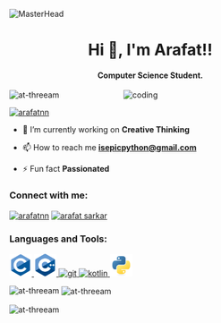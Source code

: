 ![MasterHead](https://user-images.githubusercontent.com/74038190/221352995-5ac18bdf-1a19-4f99-bbb6-77559b220470.gif)
<h1 align="center">Hi 👋, I'm Arafat!!</h1>
<h4 align="center">Computer Science Student.</h4>
<img align="right" alt="coding" width="300" src="https://thumbs.gfycat.com/AngelicConcreteHypsilophodon-size_restricted.gif">

<p align="left"> <img src="https://komarev.com/ghpvc/?username=at-threeam&label=Profile%20views&color=0e75b6&style=flat" alt="at-threeam" /> </p>

<p align="left"> <a href="https://twitter.com/arafatnn" target="blank"><img src="https://img.shields.io/twitter/follow/arafatnn?logo=twitter&style=for-the-badge" alt="arafatnn" /></a> </p>

- 🔭 I’m currently working on **Creative Thinking**

- 📫 How to reach me **isepicpython@gmail.com**

- ⚡ Fun fact **Passionated**

<h3 align="left">Connect with me:</h3>
<p align="left">
<a href="https://twitter.com/arafatnn" target="blank"><img align="center" src="https://raw.githubusercontent.com/rahuldkjain/github-profile-readme-generator/master/src/images/icons/Social/twitter.svg" alt="arafatnn" height="30" width="40" /></a>
<a href="https://fb.com/arafat sarkar" target="blank"><img align="center" src="https://raw.githubusercontent.com/rahuldkjain/github-profile-readme-generator/master/src/images/icons/Social/facebook.svg" alt="arafat sarkar" height="30" width="40" /></a>
</p>

<h3 align="left">Languages and Tools:</h3>
<p align="left"> <a href="https://www.cprogramming.com/" target="_blank" rel="noreferrer"> <img src="https://raw.githubusercontent.com/devicons/devicon/master/icons/c/c-original.svg" alt="c" width="40" height="40"/> </a> <a href="https://www.w3schools.com/cpp/" target="_blank" rel="noreferrer"> <img src="https://raw.githubusercontent.com/devicons/devicon/master/icons/cplusplus/cplusplus-original.svg" alt="cplusplus" width="40" height="40"/> </a> <a href="https://git-scm.com/" target="_blank" rel="noreferrer"> <img src="https://www.vectorlogo.zone/logos/git-scm/git-scm-icon.svg" alt="git" width="40" height="40"/> </a> <a href="https://kotlinlang.org" target="_blank" rel="noreferrer"> <img src="https://www.vectorlogo.zone/logos/kotlinlang/kotlinlang-icon.svg" alt="kotlin" width="40" height="40"/> </a> <a href="https://www.python.org" target="_blank" rel="noreferrer"> <img src="https://raw.githubusercontent.com/devicons/devicon/master/icons/python/python-original.svg" alt="python" width="40" height="40"/> </a> </p>

<p><img align="left" src="https://github-readme-stats.vercel.app/api/top-langs?username=at-threeam&show_icons=true&locale=en&layout=compact" alt="at-threeam" /></p>

<p>&nbsp;<img align="center" src="https://github-readme-stats.vercel.app/api?username=at-threeam&show_icons=true&locale=en" alt="at-threeam" /></p>

<p><img align="center" src="https://github-readme-streak-stats.herokuapp.com/?user=at-threeam&" alt="at-threeam" /></p>


